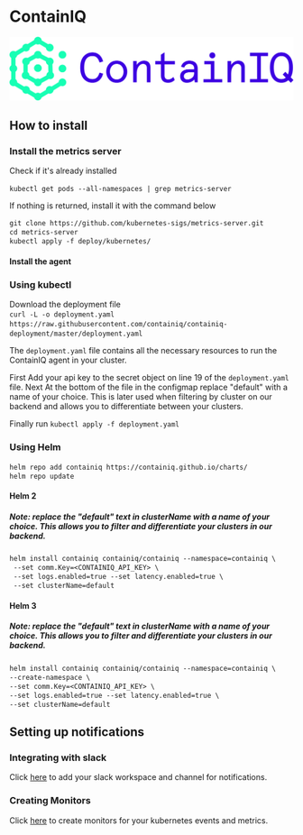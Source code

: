 # ContainIQ

![Alt text](logo.png "Title")


## How to install
### Install the metrics server
Check if it's already installed 

```kubectl get pods --all-namespaces | grep metrics-server```

If nothing is returned, install it with the command below 

```
git clone https://github.com/kubernetes-sigs/metrics-server.git
cd metrics-server
kubectl apply -f deploy/kubernetes/
```
#### Install the agent 

### Using kubectl 
Download the deployment file \
 `curl -L -o deployment.yaml https://raw.githubusercontent.com/containiq/containiq-deployment/master/deployment.yaml`

The `deployment.yaml` file contains all the necessary resources to run 
the ContainIQ agent in your cluster. 

First Add your api key to the secret object on line 19 of the `deployment.yaml` file. Next At the bottom of the file in the configmap replace "default" with a name of your choice. 
This is later used when filtering by cluster on our backend and allows you to differentiate between your clusters. 
  
Finally run `kubectl apply -f deployment.yaml `

### Using Helm
```
helm repo add containiq https://containiq.github.io/charts/ 
helm repo update
```

#### Helm 2
##### Note: replace the "default" text in clusterName with a name of your choice. This allows you to filter and differentiate your clusters in our backend.
```
helm install containiq containiq/containiq --namespace=containiq \
 --set comm.Key=<CONTAINIQ_API_KEY> \
 --set logs.enabled=true --set latency.enabled=true \
 --set clusterName=default
 ```

#### Helm 3
##### Note: replace the "default" text in clusterName with a name of your choice. This allows you to filter and differentiate your clusters in our backend.
 ```
helm install containiq containiq/containiq --namespace=containiq \
--create-namespace \
--set comm.Key=<CONTAINIQ_API_KEY> \
--set logs.enabled=true --set latency.enabled=true \
--set clusterName=default
```


## Setting up notifications

### Integrating with slack 
Click [here](https://app.containiq.com/profile/integration) to add your slack workspace and channel for notifications. 

### Creating Monitors
Click [here](https://app.containiq.com/profile/monitors) to create monitors for your kubernetes events and metrics. 
 
